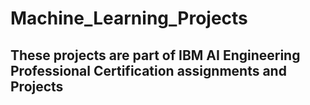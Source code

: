 # Machine_Learning_Projects

## These projects are part of IBM AI Engineering Professional Certification assignments and Projects 
